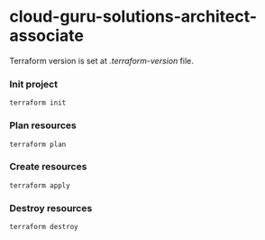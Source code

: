 # cloud-guru-solutions-architect-associate

Terraform version is set at _.terraform-version_ file.

### Init project
`terraform init`

### Plan resources
`terraform plan`

### Create resources
`terraform apply`

### Destroy resources
`terraform destroy`
